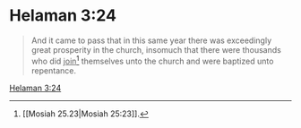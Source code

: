 # Helaman 3:24

> And it came to pass that in this same year there was exceedingly great prosperity in the church, insomuch that there were thousands who did <u>join</u>[^a] themselves unto the church and were baptized unto repentance.

[Helaman 3:24](https://www.churchofjesuschrist.org/study/scriptures/bofm/hel/3?lang=eng&id=p24#p24)


[^a]: [[Mosiah 25.23|Mosiah 25:23]].  
